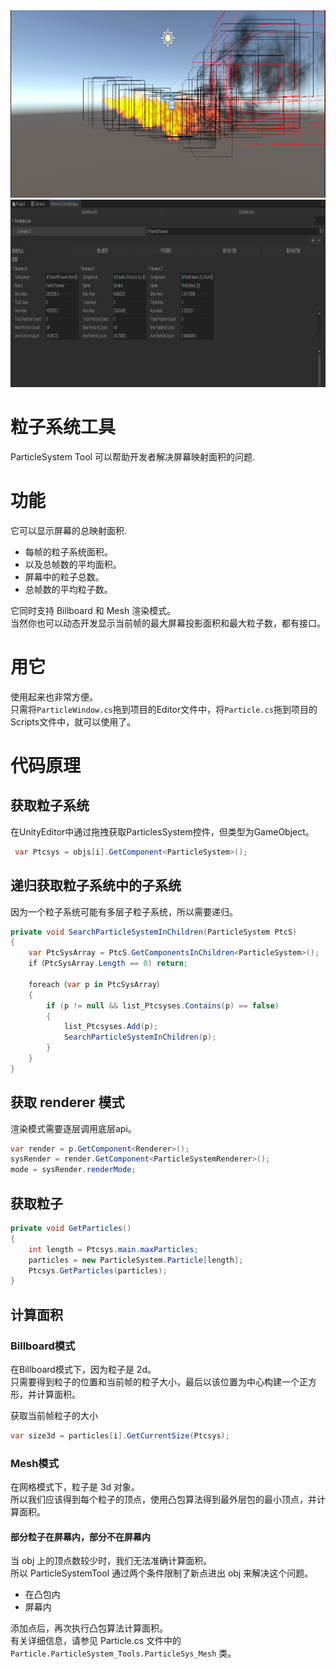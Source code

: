 <img src = "https://raw.githubusercontent.com/Sugar0612/Unity-Tools/master/Tools/ParticleSystemTool/image/usingPtc.png" width="1000"  height="300" alt="particleSystem">  
<img src = "https://raw.githubusercontent.com/Sugar0612/Unity-Tools/master/Tools/ParticleSystemTool/image/resPtc.png" width="1000"  height="300" alt="particleSystem">  

# 粒子系统工具  
ParticleSystem Tool 可以帮助开发者解决屏幕映射面积的问题.  

# 功能  
它可以显示屏幕的总映射面积.  
- 每帧的粒子系统面积。   
- 以及总帧数的平均面积。  
- 屏幕中的粒子总数。  
- 总帧数的平均粒子数。 
 
它同时支持 Billboard 和 Mesh 渲染模式。  
当然你也可以动态开发显示当前帧的最大屏幕投影面积和最大粒子数，都有接口。  

# 用它  
使用起来也非常方便。  
只需将`ParticleWindow.cs`拖到项目的Editor文件中，将`Particle.cs`拖到项目的Scripts文件中，就可以使用了。  

# 代码原理  
## 获取粒子系统  
在UnityEditor中通过拖拽获取ParticlesSystem控件，但类型为GameObject。  

```cs
 var Ptcsys = objs[i].GetComponent<ParticleSystem>();
```

## 递归获取粒子系统中的子系统  
因为一个粒子系统可能有多层子粒子系统，所以需要递归。  

```cs
private void SearchParticleSystemInChildren(ParticleSystem PtcS)  
{
    var PtcSysArray = PtcS.GetComponentsInChildren<ParticleSystem>();
    if（PtcSysArray.Length == 0) return;

    foreach（var p in PtcSysArray）
    {
        if (p != null && list_Ptcsyses.Contains(p) == false)
        {
            list_Ptcsyses.Add(p);
            SearchParticleSystemInChildren(p);
        }
    }
}  
```

## 获取 renderer 模式
渲染模式需要逐层调用底层api。  

```cs
var render = p.GetComponent<Renderer>();
sysRender = render.GetComponent<ParticleSystemRenderer>();
mode = sysRender.renderMode;  

```  

## 获取粒子  

```cs  
private void GetParticles()  
{
    int length = Ptcsys.main.maxParticles;
    particles = new ParticleSystem.Particle[length];
    Ptcsys.GetParticles(particles);
}  

```

## 计算面积

### Billboard模式
在Billboard模式下，因为粒子是 2d。  
只需要得到粒子的位置和当前帧的粒子大小，最后以该位置为中心构建一个正方形，并计算面积。  

获取当前帧粒子的大小  
```cs
var size3d = particles[i].GetCurrentSize(Ptcsys);
```  

### Mesh模式  
在网格模式下，粒子是 3d 对象。  
所以我们应该得到每个粒子的顶点，使用凸包算法得到最外层包的最小顶点，并计算面积。  

#### 部分粒子在屏幕内，部分不在屏幕内  
当 obj 上的顶点数较少时，我们无法准确计算面积。  
所以 ParticleSystemTool 通过两个条件限制了新点进出 obj 来解决这个问题。  
- 在凸包内  
- 屏幕内  

添加点后，再次执行凸包算法计算面积。  
有关详细信息，请参见 Particle.cs 文件中的 `Particle.ParticleSystem_Tools.ParticleSys_Mesh` 类。  
